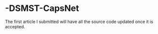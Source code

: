 # -DSMST-CapsNet
The first article I submitted will have all the source code updated once it is accepted.
